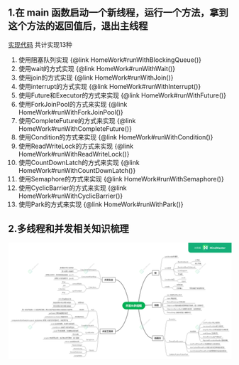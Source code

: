 ## 1.在 main 函数启动一个新线程，运行一个方法，拿到这个方法的返回值后，退出主线程

[实现代码](./src/main/java/indi/kurok1/HomeWork.java)
共计实现13种
<ol>
    <li>使用阻塞队列实现 {@link HomeWork#runWithBlockingQueue()}</li>
    <li>使用wait的方式实现 {@link HomeWork#runWithWait()}</li>
    <li>使用join的方式实现 {@link HomeWork#runWithJoin()}</li>
    <li>使用interrupt的方式实现 {@link HomeWork#runWithInterrupt()}</li>
    <li>使用Future和Executor的方式来实现 {@link HomeWork#runWithFuture()}</li>
    <li>使用ForkJoinPool的方式来实现 {@link HomeWork#runWithForkJoinPool()}</li>
    <li>使用CompleteFuture的方式来实现 {@link HomeWork#runWithCompleteFuture()}</li>
    <li>使用Condition的方式来实现 {@link HomeWork#runWithCondition()}</li>
    <li>使用ReadWriteLock的方式来实现 {@link HomeWork#runWithReadWriteLock()}</li>
    <li>使用CountDownLatch的方式来实现 {@link HomeWork#runWithCountDownLatch()}</li>
    <li>使用Semaphore的方式来实现 {@link HomeWork#runWithSemaphore()}</li>
    <li>使用CyclicBarrier的方式来实现 {@link HomeWork#runWithCyclicBarrier()}</li>
    <li>使用Park的方式来实现 {@link HomeWork#runWithPark()}</li>
</ol>


## 2.多线程和并发相关知识梳理
![](./src/main/resources/并发多线程.png)


